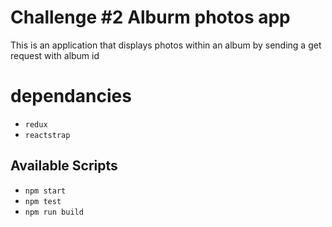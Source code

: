 # Challenge #2 Alburm photos app

This is an application that displays photos within an album by sending a get request with album id

# dependancies

- `redux`
- `reactstrap`

## Available Scripts

- `npm start`
- `npm test`
- `npm run build`
